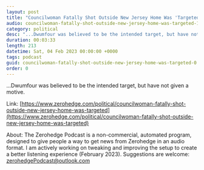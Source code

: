 ```yaml
---
layout: post
title: "Councilwoman Fatally Shot Outside New Jersey Home Was 'Targeted'"
audio: councilwoman-fatally-shot-outside-new-jersey-home-was-targeted-1
category: political
desc: "...Dwumfour was believed to be the intended target, but have not given a motive."
duration: 00:03:33
length: 213
datetime: Sat, 04 Feb 2023 00:00:00 +0000
tags: podcast
guid: councilwoman-fatally-shot-outside-new-jersey-home-was-targeted-0
order: 0
---
```

...Dwumfour was believed to be the intended target, but have not given a motive.

Link: [https://www.zerohedge.com/political/councilwoman-fatally-shot-outside-new-jersey-home-was-targeted](https://www.zerohedge.com/political/councilwoman-fatally-shot-outside-new-jersey-home-was-targeted)

About: The Zerohedge Podcast is a non-commercial, automated program, designed to give people a way to get news from Zerohedge in an audio format.  I am actively working on tweaking and improving the setup to create a better listening experience (February 2023).  Suggestions are welcome: [zerohedgePodcast@outlook.com](mailto:zerohedgePodcast@outlook.com)